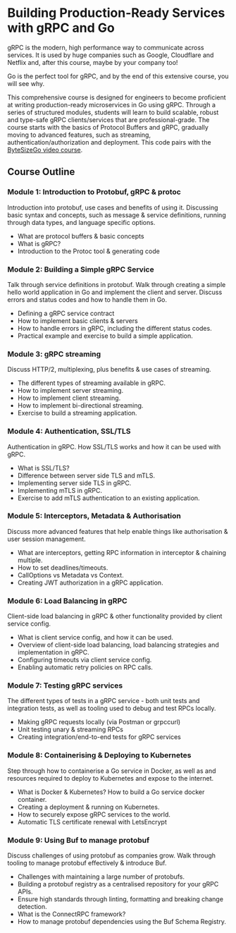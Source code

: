 # Building Production-Ready Services with gRPC and Go

gRPC is the modern, high performance way to communicate across services. It is used by huge companies such as Google, Cloudflare and Netflix and, after this course, maybe by your company too!

Go is the perfect tool for gRPC, and by the end of this extensive course, you will see why.

This comprehensive course is designed for engineers to become proficient at writing production-ready microservices in Go using gRPC. Through a series of structured modules, students will learn to build scalable, robust and type-safe gRPC clients/services that are professional-grade. The course starts with the basics of Protocol Buffers and gRPC, gradually moving to advanced features, such as streaming, authentication/authorization and deployment. This code pairs with the [ByteSizeGo video course](https://www.bytesizego.com/view/courses/grpc-with-go).

## Course Outline

### Module 1: Introduction to Protobuf, gRPC & protoc

Introduction into protobuf, use cases and benefits of using it. Discussing basic syntax and concepts, such as message & service definitions, running through data types, and language specific options.

- What are protocol buffers & basic concepts
- What is gRPC?
- Introduction to the Protoc tool & generating code

### Module 2: Building a Simple gRPC Service

Talk through service definitions in protobuf. Walk through creating a simple hello world application in Go and implement the client and server. Discuss errors and status codes and how to handle them in Go.

- Defining a gRPC service contract
- How to implement basic clients & servers
- How to handle errors in gRPC, including the different status codes.
- Practical example and exercise to build a simple application.

### Module 3: gRPC streaming

Discuss HTTP/2, multiplexing, plus benefits & use cases of streaming.

- The different types of streaming available in gRPC.
- How to implement server streaming.
- How to implement client streaming.
- How to implement bi-directional streaming.
- Exercise to build a streaming application.

### Module 4: Authentication, SSL/TLS

Authentication in gRPC. How SSL/TLS works and how it can be used with gRPC.

- What is SSL/TLS?
- Difference between server side TLS and mTLS.
- Implementing server side TLS in gRPC.
- Implementing mTLS in gRPC.
- Exercise to add mTLS authentication to an existing application.

### Module 5: Interceptors, Metadata & Authorisation

Discuss more advanced features that help enable things like authorisation & user session management.

- What are interceptors, getting RPC information in interceptor & chaining multiple.
- How to set deadlines/timeouts.
- CallOptions vs Metadata vs Context.
- Creating JWT authorization in a gRPC application.

### Module 6: Load Balancing in gRPC

Client-side load balancing in gRPC & other functionality provided by client service config.

- What is client service config, and how it can be used.
- Overview of client-side load balancing, load balancing strategies and implementation in gRPC.
- Configuring timeouts via client service config.
- Enabling automatic retry policies on RPC calls.

### Module 7: Testing gRPC services

The different types of tests in a gRPC service - both unit tests and integration tests, as well as tooling used to debug and test RPCs locally.

- Making gRPC requests locally (via Postman or grpccurl)
- Unit testing unary & streaming RPCs
- Creating integration/end-to-end tests for gRPC services

### Module 8: Containerising & Deploying to Kubernetes

Step through how to containerise a Go service in Docker, as well as and resources required to deploy to Kubernetes and expose to the internet.

- What is Docker & Kubernetes? How to build a Go service docker container.
- Creating a deployment & running on Kubernetes.
- How to securely expose gRPC services to the world.
- Automatic TLS certificate renewal with LetsEncrypt

### Module 9: Using Buf to manage protobuf

Discuss challenges of using protobuf as companies grow. Walk through tooling to manage protobuf effectively & introduce Buf.

- Challenges with maintaining a large number of protobufs.
- Building a protobuf registry as a centralised repository for your gRPC APIs.
- Ensure high standards through linting, formatting and breaking change detection.
- What is the ConnectRPC framework?
- How to manage protobuf dependencies using the Buf Schema Registry.